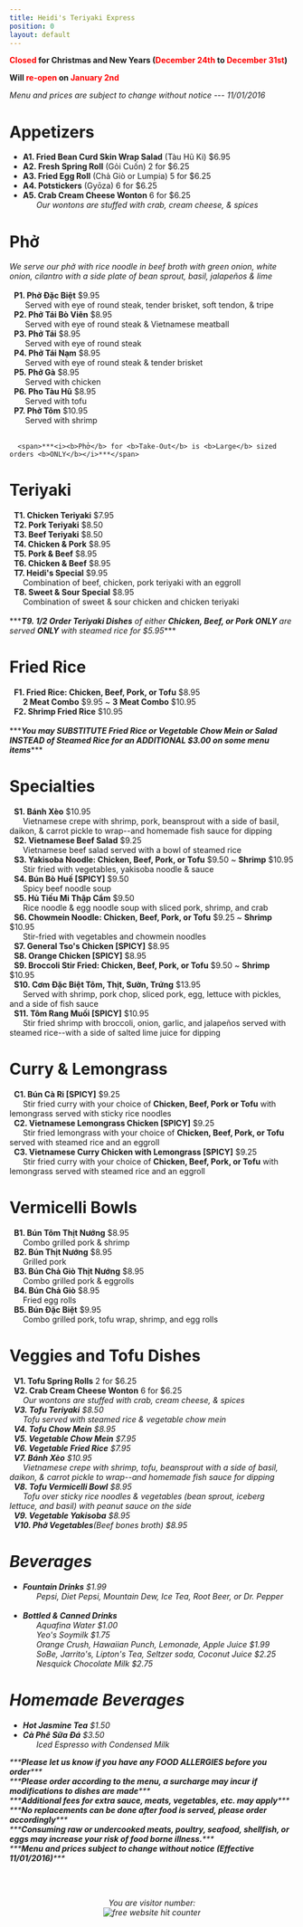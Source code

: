 ```yaml
---
title: Heidi's Teriyaki Express
position: 0
layout: default
---
```


<b><span style="color:red">Closed</span> for Christmas and New Years (<span style="color:red">December 24th</span> to <span style="color:red">December 31st</span>)</b>

<b>Will <span style="color:red">re-open</span> on <span style="color:red">January 2nd</span></b>

<span>*<i>Menu and prices are subject to change without notice --- 11/01/2016</i>*</span><br/>
<p>
  <h1>Appetizers</h1>
    <ul>
      <li><b>A1. Fried Bean Curd Skin Wrap Salad</b> (Tàu Hũ Ki) $6.95</li>
      <li><b>A2. Fresh Spring Roll</b> (Gỏi Cuốn) 2 for $6.25</li>
      <li><b>A3. Fried Egg Roll</b> (Chả Giò or Lumpia) 5 for $6.25</li>
      <li><b>A4. Potstickers</b> (Gyōza) 6 for $6.25</li>
      <li><b>A5. Crab Cream Cheese Wonton</b> 6 for $6.25</li>
        <span>&nbsp;&nbsp;&nbsp;&nbsp;&nbsp;&nbsp;<i>Our wontons are stuffed with crab, cream cheese, & spices</i></span>
    </ul>
</p>

<p>
  <h1>Phở</h1>
    <span><i>We serve our phở with rice noodle in beef broth with green onion, white onion, cilantro with a side plate of bean sprout, basil, jalapeños & lime</i></span> <br/><br/>
      <span>&nbsp;&nbsp;<b>P1. Phở Đặc Biệt</b> $9.95</span><br/>
        <span>&nbsp;&nbsp;&nbsp;&nbsp;&nbsp;&nbsp;&nbsp;Served with eye of round steak, tender brisket, soft tendon, & tripe</span><br/>
      <span>&nbsp;&nbsp;<b>P2. Phở Tái Bò Viên</b> $8.95</span><br/>
        <span>&nbsp;&nbsp;&nbsp;&nbsp;&nbsp;&nbsp;&nbsp;Served with eye of round steak & Vietnamese meatball</span><br/>
      <span>&nbsp;&nbsp;<b>P3. Phở Tái</b> $8.95</span><br/>
        <span>&nbsp;&nbsp;&nbsp;&nbsp;&nbsp;&nbsp;&nbsp;Served with eye of round steak</span><br/>
      <span>&nbsp;&nbsp;<b>P4. Phở Tái Nạm</b> $8.95</span><br/>
        <span>&nbsp;&nbsp;&nbsp;&nbsp;&nbsp;&nbsp;&nbsp;Served with eye of round steak & tender brisket</span><br/>
      <span>&nbsp;&nbsp;<b>P5. Phở Gà</b> $8.95</span><br/>
        <span>&nbsp;&nbsp;&nbsp;&nbsp;&nbsp;&nbsp;&nbsp;Served with chicken</span><br/>
        <span>&nbsp;&nbsp;<b>P6. Pho Tàu Hũ</b> $8.95</span><br/><span>&nbsp;&nbsp;&nbsp;&nbsp;&nbsp;&nbsp;&nbsp;Served with tofu</span><br/>
      <span>&nbsp;&nbsp;<b>P7. Phở Tôm</b> $10.95</span><br/>
        <span>&nbsp;&nbsp;&nbsp;&nbsp;&nbsp;&nbsp;&nbsp;Served with shrimp</span><br/><br/>

      <span>***<i><b>Phở</b> for <b>Take-Out</b> is <b>Large</b> sized orders <b>ONLY</b></i>***</span>
</p>

<p>
    <h1>Teriyaki</h1>
      <span>&nbsp;&nbsp;<b>T1. Chicken Teriyaki</b> $7.95</span><br/>
      <span>&nbsp;&nbsp;<b>T2. Pork Teriyaki</b> $8.50</span><br/>
      <span>&nbsp;&nbsp;<b>T3. Beef Teriyaki</b> $8.50</span><br/>
      <span>&nbsp;&nbsp;<b>T4. Chicken & Pork</b> $8.95</span><br/>
      <span>&nbsp;&nbsp;<b>T5. Pork & Beef</b> $8.95</span><br/>
      <span>&nbsp;&nbsp;<b>T6. Chicken & Beef</b> $8.95</span><br/>
      <span>&nbsp;&nbsp;<b>T7. Heidi's Special</b> $9.95</span><br/>
        <span>&nbsp;&nbsp;&nbsp;&nbsp;&nbsp;&nbsp;Combination of beef, chicken, pork teriyaki with an eggroll</span><br/>
      <span>&nbsp;&nbsp;<b>T8. Sweet & Sour Special</b> $8.95</span><br/>
        <span>&nbsp;&nbsp;&nbsp;&nbsp;&nbsp;&nbsp;Combination of sweet & sour chicken and chicken teriyaki</span><br/><br/>
      <span>***<i><b>T9. 1/2 Order Teriyaki Dishes</b> of either <b>Chicken, Beef, or Pork ONLY</b> are served <b>ONLY</b> with steamed rice for $5.95</i>***</span>
</p>

<p>
    <h1>Fried Rice</h1>
      <span>&nbsp;&nbsp;<b>F1. Fried Rice: Chicken, Beef, Pork, or Tofu</b> $8.95</span><br/>
        <span>&nbsp;&nbsp;&nbsp;&nbsp;&nbsp;&nbsp;<b>2 Meat Combo</b> $9.95 ~ <b>3 Meat Combo</b> $10.95</span><br/>
      <span>&nbsp;&nbsp;<b>F2. Shrimp Fried Rice</b> $10.95</span><br/><br/>
      <span>***<i><b>You may SUBSTITUTE Fried Rice or Vegetable Chow Mein or Salad INSTEAD of Steamed Rice for an ADDITIONAL $3.00 on some menu items</b></i>***</span>
</p>

<p>
    <h1>Specialties</h1>
      <span>&nbsp;&nbsp;<b>S1. Bánh Xèo</b> $10.95</span><br/>
        <span>&nbsp;&nbsp;&nbsp;&nbsp;&nbsp;&nbsp;Vietnamese crepe with shrimp, pork, beansprout with a side of basil, daikon, & carrot pickle to wrap--and homemade fish sauce for dipping</span><br/>
      <span>&nbsp;&nbsp;<b>S2. Vietnamese Beef Salad</b> $9.25</span><br/>
        <span>&nbsp;&nbsp;&nbsp;&nbsp;&nbsp;&nbsp;Vietnamese beef salad served with a bowl of steamed rice</span><br/>
      <span>&nbsp;&nbsp;<b>S3. Yakisoba Noodle: Chicken, Beef, Pork, or Tofu</b> $9.50 ~ <b>Shrimp</b> $10.95</span><br/>
        <span>&nbsp;&nbsp;&nbsp;&nbsp;&nbsp;&nbsp;Stir fried with vegetables, yakisoba noodle & sauce</span><br/>
      <span>&nbsp;&nbsp;<b>S4. Bún Bò Huế [SPICY]</b> $9.50</span><br/>
        <span>&nbsp;&nbsp;&nbsp;&nbsp;&nbsp;&nbsp;Spicy beef noodle soup</span><br/>
      <span>&nbsp;&nbsp;<b>S5. Hủ Tiếu Mi Thập Cẩm</b> $9.50</span><br/>
        <span>&nbsp;&nbsp;&nbsp;&nbsp;&nbsp;&nbsp;Rice noodle & egg noodle soup with sliced pork, shrimp, and crab</span><br/>
      <span>&nbsp;&nbsp;<b>S6. Chowmein Noodle: Chicken, Beef, Pork, or Tofu</b> $9.25 ~ <b>Shrimp</b> $10.95</span><br/>
        <span>&nbsp;&nbsp;&nbsp;&nbsp;&nbsp;&nbsp;Stir-fried with vegetables and chowmein noodles </span><br/>
      <span>&nbsp;&nbsp;<b>S7. General Tso's Chicken [SPICY]</b> $8.95</span><br/>
      <span>&nbsp;&nbsp;<b>S8. Orange Chicken [SPICY]</b> $8.95</span><br/>
      <span>&nbsp;&nbsp;<b>S9. Broccoli Stir Fried: Chicken, Beef, Pork, or Tofu</b> $9.50 ~ <b>Shrimp</b> $10.95</span><br/>
      <span>&nbsp;&nbsp;<b>S10. Cơm Đặc Biệt Tôm, Thịt, Sườn, Trứng</b> $13.95</span><br/>
        <span>&nbsp;&nbsp;&nbsp;&nbsp;&nbsp;&nbsp;Served with shrimp, pork chop, sliced pork, egg, lettuce with pickles, 
and a side of fish sauce</span><br/>
      <span>&nbsp;&nbsp;<b>S11. Tôm Rang Muối [SPICY]</b> $10.95</span><br/>
        <span>&nbsp;&nbsp;&nbsp;&nbsp;&nbsp;&nbsp;Stir fried shrimp with broccoli, onion, garlic, and jalapeños served with steamed rice--with a side of salted lime juice for dipping</span><br/>
</p>

<p>
    <h1>Curry & Lemongrass</h1>
      <span>&nbsp;&nbsp;<b>C1. Bún Cà Ri [SPICY]</b> $9.25</span><br/>
        <span>&nbsp;&nbsp;&nbsp;&nbsp;&nbsp;&nbsp;Stir fried curry with your choice of <b>Chicken, Beef, Pork or Tofu</b> with lemongrass served with sticky rice noodles</span><br/>
      <span>&nbsp;&nbsp;<b>C2. Vietnamese Lemongrass Chicken [SPICY]</b> $9.25</span><br/>
        <span>&nbsp;&nbsp;&nbsp;&nbsp;&nbsp;&nbsp;Stir fried lemongrass with your choice of <b>Chicken, Beef, Pork, or Tofu</b> served with steamed rice and an eggroll</span><br/>
      <span>&nbsp;&nbsp;<b>C3. Vietnamese Curry Chicken with Lemongrass [SPICY]</b> $9.25</span><br/>
        <span>&nbsp;&nbsp;&nbsp;&nbsp;&nbsp;&nbsp;Stir fried curry with your choice of <b>Chicken, Beef, Pork, or Tofu</b> with lemongrass served with steamed rice and an eggroll</span><br/>
</p>

<p>
    <h1>Vermicelli Bowls</h1>
      <span>&nbsp;&nbsp;<b>B1. Bún Tôm Thịt Nướng</b> $8.95</span><br/>
        <span>&nbsp;&nbsp;&nbsp;&nbsp;&nbsp;&nbsp;Combo grilled pork & shrimp</span><br/>
      <span>&nbsp;&nbsp;<b>B2. Bún Thịt Nướng</b> $8.95</span><br/>
        <span>&nbsp;&nbsp;&nbsp;&nbsp;&nbsp;&nbsp;Grilled pork</span><br/>
      <span>&nbsp;&nbsp;<b>B3. Bún Chả Giò Thịt Nướng</b> $8.95</span><br/>
        <span>&nbsp;&nbsp;&nbsp;&nbsp;&nbsp;&nbsp;Combo grilled pork & eggrolls</span><br/>
      <span>&nbsp;&nbsp;<b>B4. Bún Chả Giò</b> $8.95</span><br/>
        <span>&nbsp;&nbsp;&nbsp;&nbsp;&nbsp;&nbsp;Fried egg rolls</span><br/>
      <span>&nbsp;&nbsp;<b>B5. Bún Đặc Biệt</b> $9.95</span><br/>
        <span>&nbsp;&nbsp;&nbsp;&nbsp;&nbsp;&nbsp;Combo grilled pork, tofu wrap, shrimp, and egg rolls</span><br/>
</p>

<p>
    <h1>Veggies and Tofu Dishes</h1>
        <span>&nbsp;&nbsp;<b>V1. Tofu Spring Rolls</b> 2 for $6.25</span><br/>      
        <span>&nbsp;&nbsp;<b>V2. Crab Cream Cheese Wonton</b> 6 for $6.25</span><br/>
        <span>&nbsp;&nbsp;&nbsp;&nbsp;&nbsp;&nbsp;<i>Our wontons are stuffed with crab, cream cheese, & spices</span><br/>           <span>&nbsp;&nbsp;<b>V3. Tofu Teriyaki</b> $8.50</span><br/>
        <span>&nbsp;&nbsp;&nbsp;&nbsp;&nbsp;&nbsp;Tofu served with steamed rice & vegetable chow mein</span><br/>
      <span>&nbsp;&nbsp;<b>V4. Tofu Chow Mein</b> $8.95</span><br/>
      <span>&nbsp;&nbsp;<b>V5. Vegetable Chow Mein</b> $7.95</span><br/>
      <span>&nbsp;&nbsp;<b>V6. Vegetable Fried Rice</b> $7.95</span><br/>
      <span>&nbsp;&nbsp;<b>V7. Bánh Xèo</b> $10.95</span><br/>
        <span>&nbsp;&nbsp;&nbsp;&nbsp;&nbsp;&nbsp;Vietnamese crepe with shrimp, tofu, beansprout with a side of basil, daikon, & carrot pickle to wrap--and homemade fish sauce for dipping</span><br/>
      <span>&nbsp;&nbsp;<b>V8. Tofu Vermicelli Bowl</b> $8.95</span><br/>
        <span>&nbsp;&nbsp;&nbsp;&nbsp;&nbsp;&nbsp;Tofu over sticky rice noodles & vegetables (bean sprout, iceberg lettuce, and basil) with peanut sauce on the side</span><br/>
      <span>&nbsp;&nbsp;<b>V9. Vegetable Yakisoba</b> $8.95</span><br/>
      <span>&nbsp;&nbsp;<b>V10. Phở Vegetables</b>(Beef bones broth) $8.95</span><br/>
     

<p>
    <h1>Beverages</h1>
      <ul>
        <li><b>Fountain Drinks</b> $1.99</li>
          <span>&nbsp;&nbsp;&nbsp;&nbsp;&nbsp;&nbsp;<i>Pepsi, Diet Pepsi, Mountain Dew, Ice Tea, Root Beer, or Dr. Pepper</i></span><br/><br/>
        <li><b>Bottled & Canned Drinks</b></li>
        <span>&nbsp;&nbsp;&nbsp;&nbsp;&nbsp;&nbsp;<i>Aquafina Water</i> $1.00</span><br/>
        <span>&nbsp;&nbsp;&nbsp;&nbsp;&nbsp;&nbsp;<i>Yeo's Soymilk</i> $1.75</span><br/>
        <span>&nbsp;&nbsp;&nbsp;&nbsp;&nbsp;&nbsp;<i>Orange Crush, Hawaiian Punch, Lemonade, Apple Juice</i> $1.99</span><br/>
        <span>&nbsp;&nbsp;&nbsp;&nbsp;&nbsp;&nbsp;<i>SoBe, Jarrito's, Lipton's Tea, Seltzer soda, Coconut Juice</i> $2.25</span><br/>
        <span>&nbsp;&nbsp;&nbsp;&nbsp;&nbsp;&nbsp;<i>Nesquick Chocolate Milk</i> $2.75</span><br/>
      </ul>
</p>

<p>
    <h1>Homemade Beverages</h1>
      <ul>
        <li><b>Hot Jasmine Tea</b> $1.50</li>
        <li><b>Cà Phê Sữa Đá</b> $3.50</li>
          <span>&nbsp;&nbsp;&nbsp;&nbsp;&nbsp;&nbsp;<i>Iced Espresso with Condensed Milk</i></span><br/>
      </ul>
</p>

<p>
  <span>***<i><b>Please let us know if you have any FOOD ALLERGIES before you order</b></i>***</span><br/>
  <span>***<i><b>Please order according to the menu, a surcharge may incur if modifications to dishes are made</b></i>***</span><br/>
  <span>***<i><b>Additional fees for extra sauce, meats, vegetables, etc. may apply</b></i>***</span><br/>
  <span>***<i><b>No replacements can be done after food is served, please order accordingly</b></i>***</span><br/>
  <span>***<i><b>Consuming raw or undercooked meats, poultry, seafood, shellfish, or eggs may increase your risk of food borne illness.</b></i>***</span><br/>
  <span>***<i><b>Menu and prices subject to change without notice (Effective 11/01/2016)</b></i>***</span><br/>

<br/><br/>
<div align='center'>
  <span>You are visitor number:</span><br/>
    <img src='http://www.free-website-hit-counter.com/c.php?d=9&id=90296&s=5' border='0' title='free website hit counter'>
  <br/>
</div>
